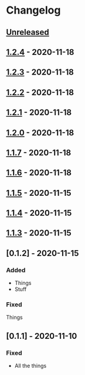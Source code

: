 # Changelog

## [Unreleased]

## [1.2.4] - 2020-11-18

## [1.2.3] - 2020-11-18

## [1.2.2] - 2020-11-18

## [1.2.1] - 2020-11-18

## [1.2.0] - 2020-11-18

## [1.1.7] - 2020-11-18

## [1.1.6] - 2020-11-18

## [1.1.5] - 2020-11-15

## [1.1.4] - 2020-11-15

## [1.1.3] - 2020-11-15

## [0.1.2] - 2020-11-15

### Added

- Things
- Stuff

### Fixed

Things

## [0.1.1] - 2020-11-10

### Fixed

- All the things

[unreleased]: https://github.com/dtothefp/gh-action-gcp-app-engine-deploy/compare/v1.2.4...HEAD
[1.2.4]: https://github.com/dtothefp/gh-action-gcp-app-engine-deploy/compare/v1.2.3...v1.2.4
[1.2.3]: https://github.com/dtothefp/gh-action-gcp-app-engine-deploy/compare/v1.2.2...v1.2.3
[1.2.2]: https://github.com/dtothefp/gh-action-gcp-app-engine-deploy/compare/v1.2.1...v1.2.2
[1.2.1]: https://github.com/dtothefp/gh-action-gcp-app-engine-deploy/compare/v1.2.0...v1.2.1
[1.2.0]: https://github.com/dtothefp/gh-action-gcp-app-engine-deploy/compare/v1.1.7...v1.2.0
[1.1.7]: https://github.com/dtothefp/gh-action-gcp-app-engine-deploy/compare/v1.1.6...v1.1.7
[1.1.6]: https://github.com/dtothefp/gh-action-gcp-app-engine-deploy/compare/v1.1.5...v1.1.6
[1.1.5]: https://github.com/dtothefp/gh-action-gcp-app-engine-deploy/compare/v1.1.4...v1.1.5
[1.1.4]: https://github.com/dtothefp/gh-action-gcp-app-engine-deploy/compare/v1.1.3...v1.1.4
[1.1.3]: https://github.com/dtothefp/gh-action-gcp-app-engine-deploy/compare/v0.1.2...v1.1.3
[0.1.5]: https://github.com/dtothefp/gh-action-gcp-app-engine-deploy/compare/v0.1.1...v0.1.2
